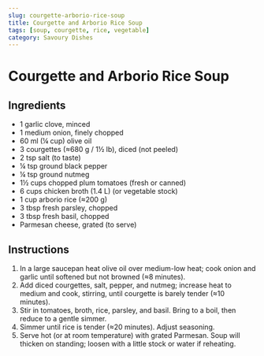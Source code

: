 ```yaml
---
slug: courgette-arborio-rice-soup
title: Courgette and Arborio Rice Soup
tags: [soup, courgette, rice, vegetable]
category: Savoury Dishes
---
```


# Courgette and Arborio Rice Soup

## Ingredients

- 1 garlic clove, minced
- 1 medium onion, finely chopped
- 60 ml (¼ cup) olive oil
- 3 courgettes (≈680 g / 1½ lb), diced (not peeled)
- 2 tsp salt (to taste)
- ¼ tsp ground black pepper
- ¼ tsp ground nutmeg
- 1½ cups chopped plum tomatoes (fresh or canned)
- 6 cups chicken broth (1.4 L) (or vegetable stock)
- 1 cup arborio rice (≈200 g)
- 3 tbsp fresh parsley, chopped
- 3 tbsp fresh basil, chopped
- Parmesan cheese, grated (to serve)

## Instructions

1. In a large saucepan heat olive oil over medium-low heat; cook onion and garlic until softened but not browned (≈8 minutes).
2. Add diced courgettes, salt, pepper, and nutmeg; increase heat to medium and cook, stirring, until courgette is barely tender (≈10 minutes).
3. Stir in tomatoes, broth, rice, parsley, and basil. Bring to a boil, then reduce to a gentle simmer.
4. Simmer until rice is tender (≈20 minutes). Adjust seasoning.
5. Serve hot (or at room temperature) with grated Parmesan. Soup will thicken on standing; loosen with a little stock or water if reheating.

